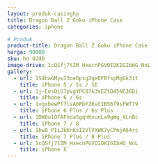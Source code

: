 ```yaml
---
layout: produk-casinghp
title: Dragon Ball Z Goku iPhone Case
categories: iphone

# Produk
product-title: Dragon Ball Z Goku iPhone Case
harga: 90000
sku: hn-0240
image-drive: 1cQSfj7tZM_HxecnPGVOIDKIGIbHG_NnL
gallery:
  - url: 1S4haGMywI3oeOpsg2qeDFBfspMgGk31t
    title: iPhone 5 / 5s / SE
  - url: 1j-EosQiG7yvgYPCB7k3vEZtD45NC36Di
    title: iPhone 6 / 6s
  - url: 1vgxbewPf7lsA6PbFZ6vCIBS6f9sFWf79
    title: iPhone 6 Plus / 6s Plus
  - url: 1DW0u1OFAFhdaSgqhKnunLa9gWq_XLnBc
    title: iPhone 7 / 8
  - url: 1hw8_PIiJkKnKsI2VlVXWK7yCPmjA64rc
    title: iPhone 7 Plus / 8 Plus
  - url: 1cQSfj7tZM_HxecnPGVOIDKIGIbHG_NnL
    title: iPhone X
---
```

